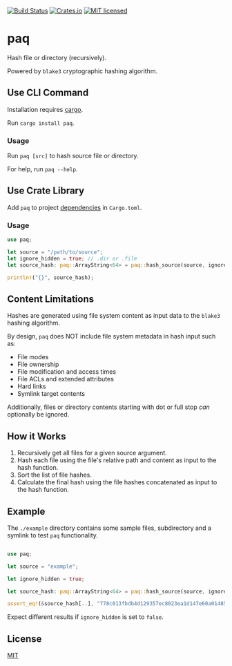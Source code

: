 [![Build Status](https://github.com/gregl83/paq/workflows/CI/badge.svg?branch=main)](https://github.com/gregl83/paq/actions?query=workflow%3ACI+branch%3Amain)
[![Crates.io](https://img.shields.io/crates/v/paq.svg)](https://crates.io/crates/paq)
[![MIT licensed](https://img.shields.io/badge/license-MIT-blue.svg)](https://github.com/gregl83/paq/blob/master/LICENSE)

# paq

Hash file or directory (recursively).

Powered by `blake3` cryptographic hashing algorithm.

## Use CLI Command

Installation requires [cargo](https://doc.rust-lang.org/cargo/getting-started/installation.html).

Run `cargo install paq`.

### Usage

Run `paq [src]` to hash source file or directory. 

For help, run `paq --help`.

## Use Crate Library

Add `paq` to project [dependencies](https://doc.rust-lang.org/cargo/reference/specifying-dependencies.html#specifying-dependencies-from-cratesio) in `Cargo.toml`.

### Usage

```rust
use paq;

let source = "/path/to/source";
let ignore_hidden = true; // .dir or .file
let source_hash: paq::ArrayString<64> = paq::hash_source(source, ignore_hidden);

println!("{}", source_hash);
```

## Content Limitations

Hashes are generated using file system content as input data to the `blake3` hashing algorithm.

By design, `paq` does NOT include file system metadata in hash input such as:

- File modes
- File ownership
- File modification and access times
- File ACLs and extended attributes
- Hard links
- Symlink target contents

Additionally, files or directory contents starting with dot or full stop *can* optionally be ignored.

## How it Works

1. Recursively get all files for a given source argument.
2. Hash each file using the file's relative path and content as input to the hash function.
3. Sort the list of file hashes.
4. Calculate the final hash using the file hashes concatenated as input to the hash function.

## Example

The `./example` directory contains some sample files, subdirectory and a symlink to test `paq` functionality.

```rust

use paq;

let source = "example";

let ignore_hidden = true;

let source_hash: paq::ArrayString<64> = paq::hash_source(source, ignore_hidden);

assert_eq!(&source_hash[..], "778c013fbdb4d129357ec8023ea1d147e60a014858cfc2dd998af6c946e802a9");

```

Expect different results if `ignore_hidden` is set to `false`.

## License

[MIT](LICENSE)
